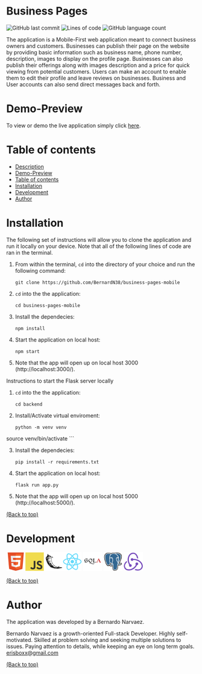 # Business Pages


![GitHub last commit](https://img.shields.io/github/last-commit/bernardn38/business-pages-mobile)
![Lines of code](https://img.shields.io/tokei/lines/github/bernardn38/business-pages-mobile)
![GitHub language count](https://img.shields.io/github/languages/count/bernardn38/business-pages-mobile?color=red)


The application is a Mobile-First web application meant to connect business owners and customers. Businesses can publish their page on the website by providing basic information such as business name, phone number, description, images to display on the profile page. Businesses can also publish their offerings along with images description and a price for quick viewing from potential customers. Users can make an account to enable them to edit their profile and leave reviews on businesses. Business and User accounts can also send direct messages back and forth. 


# Demo-Preview
To view or demo the live application simply click [here](https://business-pages.herokuapp.com/).

# Table of contents
- [Description](#SplishSplash)
- [Demo-Preview](#demo-preview)
- [Table of contents](#table-of-contents)
- [Installation](#installation)
- [Development](#development)
- [Author](#author)

# Installation

The following set of instructions will allow you to clone the application and run it locally on your device. Note that all of the following lines of code are ran in the terminal.

1. From within the terminal, `cd` into the directory of your choice and run the following command:

    ```
    git clone https://github.com/BernardN38/business-pages-mobile
    ```

2. `cd` into the the application: 
	
	```
	cd business-pages-mobile
	```

3. Install the dependecies:

	```
	npm install 
	```
	
4. Start the application on local host:

	```
	npm start
	```
	
5. Note that the app will open up on local host 3000 (http://localhost:3000/).
	
Instructions to start the Flask server locally

1. `cd` into the the application: 
	
	```
	cd backend
	```
2. Install/Activate virtual enviroment: 
	
	```
	python -m venv venv
  source venv/bin/activate
	```


3. Install the dependecies:

	```
	pip install -r requirements.txt 
	```
	
4. Start the application on local host:

	```
	flask run app.py
	```
	
5. Note that the app will open up on local host 5000 (http://localhost:5000/).
	
[(Back to top)](#table-of-contents)



# Development




<img src="https://github.com/devicons/devicon/blob/master/icons/html5/html5-original.svg" alt="HTML Logo" height="50px" width="50px"><img src="https://github.com/devicons/devicon/blob/master/icons/javascript/javascript-original.svg" alt="JavaScript Logo" height="50px" width="50px"><img src="https://github.com/devicons/devicon/blob/master/icons/flask/flask-original.svg" alt="SASS Logo" height="50px" width="50px"><img src="https://github.com/devicons/devicon/blob/master/icons/react/react-original.svg" alt="React Logo" height="50px" width="50px">
<img src="https://github.com/devicons/devicon/blob/master/icons/sqlalchemy/sqlalchemy-original.svg" alt="Nodejs Logo" height="50px" width="50px">
<img src="https://github.com/devicons/devicon/blob/master/icons/postgresql/postgresql-original.svg" alt="Nodejs Logo" height="50px" width="50px">
<img src="https://github.com/devicons/devicon/blob/master/icons/redux/redux-original.svg" alt="redux logo" height="50px" width="50px">







[(Back to top)](#table-of-contents)

# Author

The application was developed by a Bernardo Narvaez.

Bernardo Narvaez is a growth-oriented Full-stack Developer. Highly self-motivated. Skilled at problem solving and seeking multiple solutions to issues. Paying attention to details, while keeping an eye on long term goals.
[erisboxx@gmail.com](erisboxx@gmail.com)

[(Back to top)](#table-of-contents)
